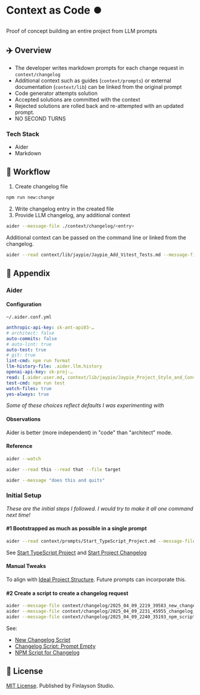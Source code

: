 # Context as Code ⏺️ 

Proof of concept building an entire project from LLM prompts

## ✈️ Overview

* The developer writes markdown prompts for each change request in `context/changelog`
* Additional context such as guides (`context/prompts`) or external documentation (`context/lib`) can be linked from the original prompt
* Code generator attempts solution
* Accepted solutions are committed with the context
* Rejected solutions are rolled back and re-attempted with an updated prompt.
* NO SECOND TURNS

### Tech Stack

* Aider
* Markdown

## 🎡 Workflow

1. Create changelog file
  ```sh
  npm run new:change
  ```
2. Write changelog entry in the created file
3. Provide LLM changelog, any additional context
  ```sh
  aider --message-file ./context/changelog/<entry>
  ```

Additional context can be passed on the command line or linked from the changelog.

```sh
aider --read context/lib/jaypie/Jaypie_Add_Vitest_Tests.md --message-file ./context/changelog/<entry>
```

## 📎 Appendix

### Aider

#### Configuration

`~/.aider.conf.yml`

```yml
anthropic-api-key: sk-ant-api03-…
# architect: false
auto-commits: false
# auto-lint: true
auto-test: true
# git: true
lint-cmd: npm run format
llm-history-file: .aider.llm.history
openai-api-key: sk-proj-…
read: [.aider.user.md, context/lib/jaypie/Jaypie_Project_Style_and_Conventions.md]
test-cmd: npm run test
watch-files: true
yes-always: true
```

_Some of these choices reflect defaults I was experimenting with_

#### Observations

Aider is better (more independent) in "code" than "architect" mode.

####  Reference

```sh
aider --watch

aider --read this --read that --file target

aider --message "does this and quits"
```

### Initial Setup

_These are the initial steps I followed._
_I would try to make it all one command next time!_

#### #1 Bootstrapped as much as possible in a single prompt

```sh
aider --read context/prompts/Start_TypeScript_Project.md --message-file context/changelog/2025_04_08_2111_43610_start_project.md
```

See [Start TypeScript Project](context/prompts/Start_TypeScript_Project.md) and [Start Project Changelog](context/changelog/2025_04_08_2111_43610_start_project.md)

#### Manual Tweaks

To align with [Ideal Project Structure](context/prompts/Ideal_Project_Structure.md).
Future prompts can incorporate this.

#### #2 Create a script to create a changelog request

```sh
aider --message-file context/changelog/2025_04_09_2219_39583_new_changelog_script.md
aider --message-file context/changelog/2025_04_09_2231_45955_changelog_script:_prompt_empty.md
aider --message-file context/changelog/2025_04_09_2240_35193_npm_script_for_changelog.md
```

See:
* [New Changelog Script](context/changelog/2025_04_09_2219_39583_new_changelog_script.md)
* [Changelog Script: Prompt Empty](context/changelog/2025_04_09_2231_45955_changelog_script:_prompt_empty.md)
* [NPM Script for Changelog](context/changelog/2025_04_09_2240_35193_npm_script_for_changelog.md)

## 📜 License

[MIT License](./LICENSE.txt).
Published by Finlayson Studio.
